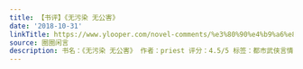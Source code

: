 ```yaml
---
title: 【书评】《无污染 无公害》
date: '2018-10-31'
linkTitle: https://www.ylooper.com/novel-comments/%e3%80%90%e4%b9%a6%e8%af%84%e3%80%91%e3%80%8a%e6%97%a0%e6%b1%a1%e6%9f%93-%e6%97%a0%e5%85%ac%e5%ae%b3%e3%80%8b/
source: 圈圈闲言
description: 书名：《无污染 无公害》 作者：priest 评分：4.5/5 标签：都市武侠言情 简介：现代武林盟主的孙子（ [&#8230;]
---
```


